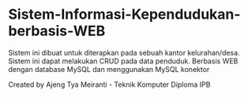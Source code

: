 # Sistem-Informasi-Kependudukan-berbasis-WEB
Sistem ini dibuat untuk diterapkan pada sebuah kantor kelurahan/desa. Sistem ini dapat melakukan CRUD pada data penduduk. Berbasis WEB dengan database MySQL dan menggunakan MySQL konektor

Created by Ajeng Tya Meiranti - Teknik Komputer Diploma IPB
